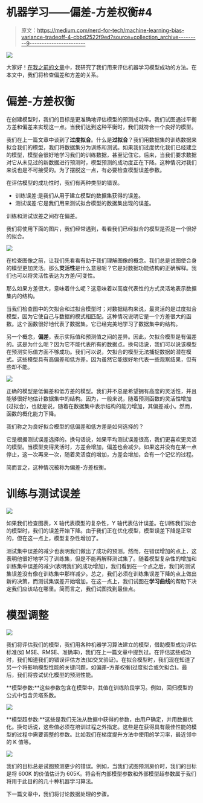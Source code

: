 # 机器学习——偏差-方差权衡#4

> 原文：<https://medium.com/nerd-for-tech/machine-learning-bias-variance-tradeoff-4-cbbd2522f9ed?source=collection_archive---------9----------------------->

![](img/de1e5765e05b68b2ab4c99b9b502c7bf.png)

大家好！[在我之前的文章](/nerd-for-tech/machine-learning-model-evaluation-metrics-3-d9ea3404a4da)中，我研究了我们用来评估机器学习模型成功的方法。在本文中，我们将检查偏差和方差的关系。

# 偏差-方差权衡

在创建模型时，我们的目标是更准确地评估模型的预测成功率。我们试图通过平衡方差和偏差来实现这一点。当我们达到这种平衡时，我们就符合一个良好的模型。

我们在上一篇文章中谈到了**过度拟合**。什么是**过拟合**？我们用数据集的训练数据来拟合我们的模型，我们将数据集分为训练和测试。如果我们过度优化我们已经建立的模型，模型会很好地学习我们的训练数据，甚至记住它。后来，当我们要求数据对它从未见过的新数据进行预测时，模型预测的成功度正在下降。这种情况对我们来说也是不可接受的。为了摆脱这一点，有必要检查模型误差参数。

在评估模型的成功性时，我们有两种类型的错误。

*   训练误差:是我们从用于建立模型的数据集获得的误差。
*   测试误差:它是我们用来测试拟合模型的数据集出现的误差。

训练和测试误差之间存在偏差。

我们将使用下面的图片，我们经常遇到，看看我们已经拟合的模型是否是一个很好的拟合。

![](img/5f4e66f7785bc5a0eac60f3345e4e33b.png)

在检查图像之前，让我们先看看有助于我们理解图像的概念。我们总是试图使合身的模型更加灵活。那么**灵活性**是什么意思呢？它是对数据功能结构的正确解释。我们也可以将灵活性表达为方差/可变性。

那么如果方差很大，意味着什么呢？这意味着以高度代表性的方式灵活地表示数据集内的结构。

当我们检查图中的欠拟合和过拟合模型时；对数据结构来说，最灵活的是过度拟合模型，因为它使自己与数据的模式相匹配。这种情况说明它是一个方差很大的函数。这个函数很好地代表了数据集。它已经完美地学习了数据集中的结构。

另一个概念，**偏差**，表示实际值和预测值之间的差异。因此，欠拟合模型是有偏差的。这是为什么呢？因为它不能代表所有的数据点。换句话说，我们可以说该模型在预测实际值方面不够成功。我们可以说，欠拟合的模型无法捕捉数据的潜在模式。这些模型具有高偏差和低方差。因为虽然它能很好地代表一些观察结果，但有些却不能。

![](img/84f09d30910ba01736d35dff9aabdc87.png)

正确的模型是低偏差和低方差的模型。我们并不总是希望拥有高度的灵活性，并且能够很好地估计数据集中的结构。因为，一般来说，随着预测函数的灵活性增加(过拟合)，也就是说，随着在数据集中表示结构的能力增加，其偏差减小。然而，函数的概化能力下降。

我们称之为良好拟合模型的低偏差和低方差是如何选择的？

它是根据测试误差选择的。换句话说，如果平均测试误差很高，我们更喜欢更灵活的模型。当模型变得灵活时，方差会增加，偏差也会减少。如果这并没有在某一点停止，这一次再来一次，随着灵活度的增加，方差会增加，会有一个记忆的过程。

简而言之，这种情况被称为偏差-方差权衡。

# 训练与测试误差

![](img/b318b00d91d6321ffff1e6b397878b8d.png)

如果我们检查图表，X 轴代表模型的复杂性，Y 轴代表估计误差。在训练我们拟合的模型时，我们的误差开始下降。由于我们正在优化模型，模型误差下降是正常的，但在这一点上，模型复杂性增加了。

测试集中误差的减少也表明我们做出了成功的预测。然而，在错误增加的点上，这表明他很好地学习了训练集，但是不能再解释测试集了。随着模型复杂性的增加和训练集中误差的减少(表明我们的成功增加)，我们看到在一个点之后，我们的测试集误差没有像在训练集中那样减少。总之，我们必须在训练集误差下降的点上做出新的决策，而测试集误差开始增加。在这一点上，我们试图在**学习曲线**的帮助下决定我们应该站在哪里。简而言之，我们试图找到最佳点。

# 模型调整

![](img/897d0f2e0f97f47b94548a03bc80e485.png)

我们将评估我们的模型，我们用各种机器学习算法建立的模型，借助模型成功评估标准(如 MSE、RMSE、准确率)，我们在上一篇文章中提到过。在评估这些成功时，我们知道我们的错误评估方法(如交叉验证)。在拟合模型时，我们现在知道了另一个将影响模型性能的关键问题，如偏差-方差权衡(过度拟合或欠拟合)。最后，我们将尝试优化模型的预测性能。

**模型参数:**这些参数包含在模型中，其值在训练阶段学习。例如，回归模型的公式中包含贝塔系数。

![](img/e68c3319f029a600fdd652b7dc7abf33.png)

**模型超参数:**这些是我们无法从数据中获得的参数，由用户确定，并用数据优化。换句话说，这些值必须在培训过程之外指定。这些是在获得具有最佳性能的模型的过程中需要调整的参数。比如我们在梯度提升方法中使用的学习率，最近邻中的 K 值等。

![](img/1e89b429fdf0f9f072155fd9b8884884.png)

我们的目标总是试图预测更少的错误。例如，当我们试图预测房价时，我们的目标是将 600K 的价值估计为 605K。将会有内部模型参数和外部模型超参数属于我们将用于此目的的几十种机器学习算法。

下一篇文章中，我们将讨论数据处理的步骤。